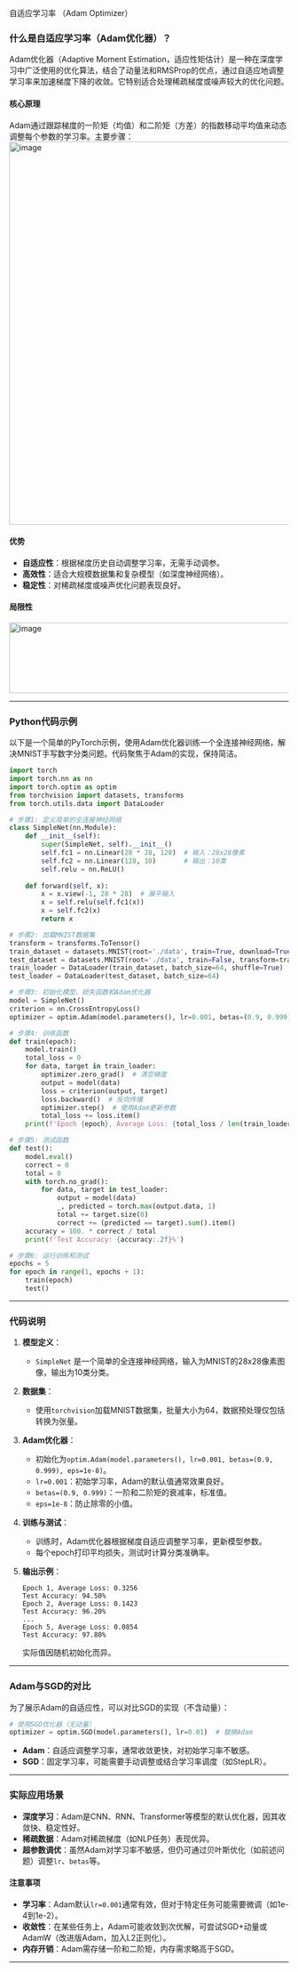 自适应学习率 （Adam Optimizer）
### 什么是自适应学习率（Adam优化器）？

Adam优化器（Adaptive Moment Estimation，适应性矩估计）是一种在深度学习中广泛使用的优化算法，结合了动量法和RMSProp的优点，通过自适应地调整学习率来加速梯度下降的收敛。它特别适合处理稀疏梯度或噪声较大的优化问题。

#### 核心原理
Adam通过跟踪梯度的一阶矩（均值）和二阶矩（方差）的指数移动平均值来动态调整每个参数的学习率。主要步骤：
<img width="934" height="689" alt="image" src="https://github.com/user-attachments/assets/a993a703-7bc3-4970-ac37-ff01800f932f" />


#### 优势
- **自适应性**：根据梯度历史自动调整学习率，无需手动调参。
- **高效性**：适合大规模数据集和复杂模型（如深度神经网络）。
- **稳定性**：对稀疏梯度或噪声优化问题表现良好。

#### 局限性
<img width="670" height="127" alt="image" src="https://github.com/user-attachments/assets/08adbbd8-249f-4400-ab11-271d01dec7f6" />


---

### Python代码示例

以下是一个简单的PyTorch示例，使用Adam优化器训练一个全连接神经网络，解决MNIST手写数字分类问题。代码聚焦于Adam的实现，保持简洁。

```python
import torch
import torch.nn as nn
import torch.optim as optim
from torchvision import datasets, transforms
from torch.utils.data import DataLoader

# 步骤1: 定义简单的全连接神经网络
class SimpleNet(nn.Module):
    def __init__(self):
        super(SimpleNet, self).__init__()
        self.fc1 = nn.Linear(28 * 28, 128)  # 输入：28x28像素
        self.fc2 = nn.Linear(128, 10)       # 输出：10类
        self.relu = nn.ReLU()
    
    def forward(self, x):
        x = x.view(-1, 28 * 28)  # 展平输入
        x = self.relu(self.fc1(x))
        x = self.fc2(x)
        return x

# 步骤2: 加载MNIST数据集
transform = transforms.ToTensor()
train_dataset = datasets.MNIST(root='./data', train=True, download=True, transform=transform)
test_dataset = datasets.MNIST(root='./data', train=False, transform=transform)
train_loader = DataLoader(train_dataset, batch_size=64, shuffle=True)
test_loader = DataLoader(test_dataset, batch_size=64)

# 步骤3: 初始化模型、损失函数和Adam优化器
model = SimpleNet()
criterion = nn.CrossEntropyLoss()
optimizer = optim.Adam(model.parameters(), lr=0.001, betas=(0.9, 0.999), eps=1e-8)

# 步骤4: 训练函数
def train(epoch):
    model.train()
    total_loss = 0
    for data, target in train_loader:
        optimizer.zero_grad()  # 清空梯度
        output = model(data)
        loss = criterion(output, target)
        loss.backward()  # 反向传播
        optimizer.step()  # 使用Adam更新参数
        total_loss += loss.item()
    print(f'Epoch {epoch}, Average Loss: {total_loss / len(train_loader):.4f}')

# 步骤5: 测试函数
def test():
    model.eval()
    correct = 0
    total = 0
    with torch.no_grad():
        for data, target in test_loader:
            output = model(data)
            _, predicted = torch.max(output.data, 1)
            total += target.size(0)
            correct += (predicted == target).sum().item()
    accuracy = 100. * correct / total
    print(f'Test Accuracy: {accuracy:.2f}%')

# 步骤6: 运行训练和测试
epochs = 5
for epoch in range(1, epochs + 1):
    train(epoch)
    test()
```

---

### 代码说明

1. **模型定义**：
   - `SimpleNet` 是一个简单的全连接神经网络，输入为MNIST的28x28像素图像，输出为10类分类。

2. **数据集**：
   - 使用`torchvision`加载MNIST数据集，批量大小为64，数据预处理仅包括转换为张量。

3. **Adam优化器**：
   - 初始化为`optim.Adam(model.parameters(), lr=0.001, betas=(0.9, 0.999), eps=1e-8)`。
   - `lr=0.001`：初始学习率，Adam的默认值通常效果良好。
   - `betas=(0.9, 0.999)`：一阶和二阶矩的衰减率，标准值。
   - `eps=1e-8`：防止除零的小值。

4. **训练与测试**：
   - 训练时，Adam优化器根据梯度自适应调整学习率，更新模型参数。
   - 每个epoch打印平均损失，测试时计算分类准确率。

5. **输出示例**：
   ```
   Epoch 1, Average Loss: 0.3256
   Test Accuracy: 94.50%
   Epoch 2, Average Loss: 0.1423
   Test Accuracy: 96.20%
   ...
   Epoch 5, Average Loss: 0.0854
   Test Accuracy: 97.80%
   ```
   实际值因随机初始化而异。

---

### Adam与SGD的对比
为了展示Adam的自适应性，可以对比SGD的实现（不含动量）：

```python
# 使用SGD优化器（无动量）
optimizer = optim.SGD(model.parameters(), lr=0.01)  # 替换Adam
```

- **Adam**：自适应调整学习率，通常收敛更快，对初始学习率不敏感。
- **SGD**：固定学习率，可能需要手动调整或结合学习率调度（如StepLR）。

---

### 实际应用场景
- **深度学习**：Adam是CNN、RNN、Transformer等模型的默认优化器，因其收敛快、稳定性好。
- **稀疏数据**：Adam对稀疏梯度（如NLP任务）表现优异。
- **超参数调优**：虽然Adam对学习率不敏感，但仍可通过贝叶斯优化（如前述问题）调整`lr`、`betas`等。

#### 注意事项
- **学习率**：Adam默认`lr=0.001`通常有效，但对于特定任务可能需要微调（如1e-4到1e-2）。
- **收敛性**：在某些任务上，Adam可能收敛到次优解，可尝试SGD+动量或AdamW（改进版Adam，加入L2正则化）。
- **内存开销**：Adam需存储一阶和二阶矩，内存需求略高于SGD。

---

